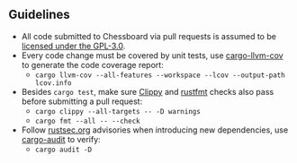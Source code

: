 ## Guidelines

* All code submitted to Chessboard via pull requests is
assumed to be [licensed under the GPL-3.0][LICENSE].
* Every code change must be covered by unit tests, use [cargo-llvm-cov] to generate the code coverage report:
  + `cargo llvm-cov --all-features --workspace --lcov --output-path lcov.info`
* Besides `cargo test`, make sure [Clippy] and [rustfmt] checks also pass before submitting a pull request:
  + `cargo clippy --all-targets -- -D warnings`
  + `cargo fmt --all -- --check`
* Follow [rustsec.org] advisories when introducing new dependencies, use [cargo-audit] to verify:
  + `cargo audit -D`

[LICENSE]:        https://github.com/brunocodutra/chessboard/blob/master/LICENSE
[rustsec.org]:    https://rustsec.org/advisories/

[Clippy]:         https://github.com/rust-lang/rust-clippy#usage
[rustfmt]:        https://github.com/rust-lang/rustfmt#quick-start
[cargo-llvm-cov]: https://github.com/taiki-e/cargo-llvm-cov#usage
[cargo-audit]:    https://github.com/RustSec/cargo-audit#installation

